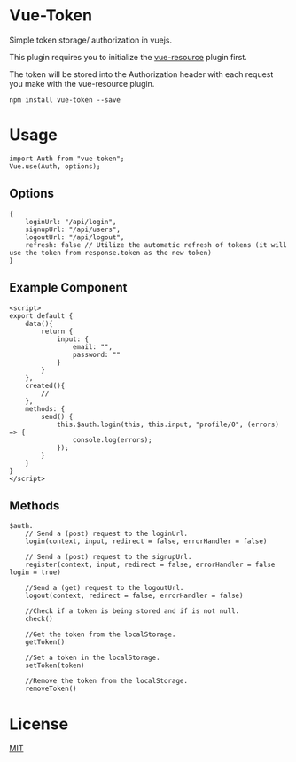 # Vue-Token
Simple token storage/ authorization in vuejs.

This plugin requires you to initialize the [vue-resource](https://github.com/vuejs/vue-resource) plugin first.

The token will be stored into the Authorization header with each request you make with the vue-resource plugin.

	npm install vue-token --save

# Usage

	import Auth from "vue-token";
	Vue.use(Auth, options);

## Options

	{
		loginUrl: "/api/login", 
		signupUrl: "/api/users", 
		logoutUrl: "/api/logout",
		refresh: false // Utilize the automatic refresh of tokens (it will use the token from response.token as the new token)
	}

## Example Component

	<script>
	export default {
		data(){
			return {
				input: {
					email: "",
					password: ""
				}
			}
		},
		created(){
			//
		},
		methods: {
			send() {
            	this.$auth.login(this, this.input, "profile/0", (errors) => {
					console.log(errors);
            	});
            }
		}
	}
	</script>

## Methods

	$auth.
		// Send a (post) request to the loginUrl.
		login(context, input, redirect = false, errorHandler = false)
			
		// Send a (post) request to the signupUrl.
		register(context, input, redirect = false, errorHandler = false login = true)
			
		//Send a (get) request to the logoutUrl.
		logout(context, redirect = false, errorHandler = false)
			
		//Check if a token is being stored and if is not null.
		check()
			
		//Get the token from the localStorage.
		getToken()
			
		//Set a token in the localStorage.
		setToken(token)
			
		//Remove the token from the localStorage.
		removeToken()

# License
[MIT](https://github.com/joostlawerman/Vue-Token/blob/master/LICENSE)
